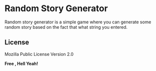 # Random Story Generator

Random story generator is a simple game where you can generate some random story based on the fact that what string you entered.

License
----

Mozilla Public License Version 2.0


**Free , Hell Yeah!**

